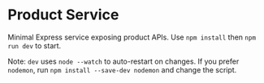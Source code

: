 # Product Service

Minimal Express service exposing product APIs. Use `npm install` then `npm run dev` to start.

Note: `dev` uses `node --watch` to auto-restart on changes. If you prefer `nodemon`, run `npm install --save-dev nodemon` and change the script.
